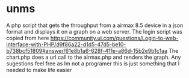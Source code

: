 # unms

A php script that gets the throughput from a airmax 8.5 device in a json format  and displays it on a graph on a web server.
The login script was copied from here https://community.ui.com/questions/Login-to-web-interface-with-PHP/d9f86a22-d1d5-47d5-be10-b738bcf51809#answer/61e8b1a6-628f-411e-a86d-15b2e9b1c1aa
The chart.php does a url call to the airmax.php and renders the graph. Any sugestions feel free as Im not a programer this is just something that I needed to make life
easier
